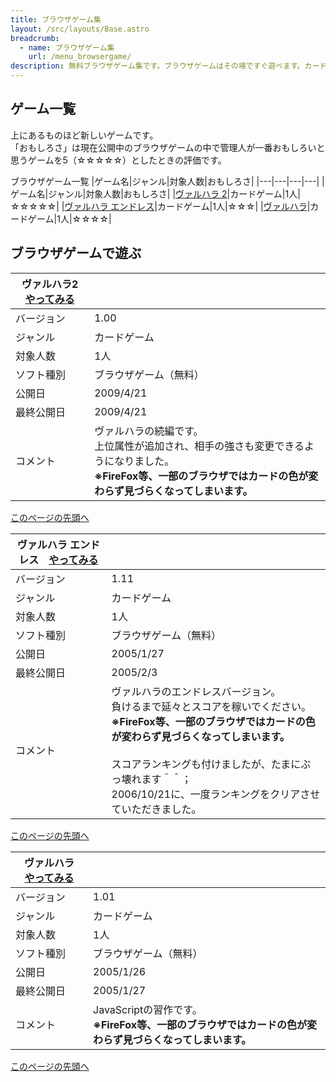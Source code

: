 ```yaml
---
title: ブラウザゲーム集
layout: /src/layouts/Base.astro
breadcrumb:
  - name: ブラウザゲーム集
    url: /menu_browsergame/
description: 無料ブラウザゲーム集です。ブラウザゲームはその場ですぐ遊べます。カードゲームあります。
---
```

## ゲーム一覧

上にあるものほど新しいゲームです。  
「おもしろさ」は現在公開中のブラウザゲームの中で管理人が一番おもしろいと思うゲームを5（☆☆☆☆☆）としたときの評価です。  

ブラウザゲーム一覧
|ゲーム名|ジャンル|対象人数|おもしろさ|
|---|---|---|---|
|ゲーム名|ジャンル|対象人数|おもしろさ|
|[ヴァルハラ 2](/menu_browsergame/#VALHALLA_2)|カードゲーム|1人|☆☆☆☆☆|
|[ヴァルハラ エンドレス](/menu_browsergame/#VALHALLA_ENDLESS)|カードゲーム|1人|☆☆☆|
|[ヴァルハラ](/menu_browsergame/#VALHALLA)|カードゲーム|1人|☆☆☆☆|

## ブラウザゲームで遊ぶ

|ヴァルハラ2　[やってみる](/menu_browsergame/Valhalla2_Round/index.html)|   |
|---|---|
|バージョン|1.00|
|ジャンル|カードゲーム|
|対象人数|1人|
|ソフト種別|ブラウザゲーム（無料）|
|公開日|2009/4/21|
|最終公開日|2009/4/21|
|コメント|ヴァルハラの続編です。  <br>上位属性が追加され、相手の強さも変更できるようになりました。  <br>**※FireFox等、一部のブラウザではカードの色が変わらず見づらくなってしまいます。**|

[このページの先頭へ](/menu_browsergame/#START)

|ヴァルハラ エンドレス　[やってみる](/menu_browsergame/Valhalla_Endless/index.html)|   |
|---|---|
|バージョン|1.11|
|ジャンル|カードゲーム|
|対象人数|1人|
|ソフト種別|ブラウザゲーム（無料）|
|公開日|2005/1/27|
|最終公開日|2005/2/3|
|コメント|ヴァルハラのエンドレスバージョン。  <br>負けるまで延々とスコアを稼いでください。  <br>**※FireFox等、一部のブラウザではカードの色が変わらず見づらくなってしまいます。**  <br>  <br>スコアランキングも付けましたが、たまにぶっ壊れます＾＾；  <br>2006/10/21に、一度ランキングをクリアさせていただきました。|

[このページの先頭へ  
](/menu_browsergame/#START)

|ヴァルハラ　[やってみる](/menu_browsergame/Valhalla_Round/index.html)|   |
|---|---|
|バージョン|1.01|
|ジャンル|カードゲーム|
|対象人数|1人|
|ソフト種別|ブラウザゲーム（無料）|
|公開日|2005/1/26|
|最終公開日|2005/1/27|
|コメント|JavaScriptの習作です。  <br>**※FireFox等、一部のブラウザではカードの色が変わらず見づらくなってしまいます。**|

[このページの先頭へ](/menu_browsergame/#START)